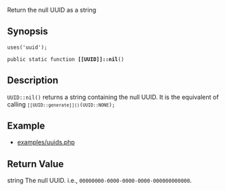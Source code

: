 Return the null UUID as a string

## Synopsis

<code>uses('uuid');</code>

<code>public static function <b>[[UUID]]::nil</b>()</code>

## Description

`UUID::nil()` returns a string containing the null UUID.
It is the equivalent of calling <code>`[[UUID::generate]]()`(`UUID::NONE`);</code>

## Example

* [examples/uuids.php](http://github.com/nexgenta/eregansu/blob/master/examples/uuids.php)

## Return Value

string The null UUID. i.e., `00000000-0000-0000-0000-000000000000`.

